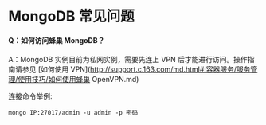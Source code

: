 # MongoDB 常见问题
#### Q：如何访问蜂巢 MongoDB？
A：MongoDB 实例目前为私网实例，需要先连上 VPN 后才能进行访问。操作指南请参见 [如何使用 VPN](http://support.c.163.com/md.html#!容器服务/服务管理/使用技巧/如何使用蜂巢 OpenVPN.md)

连接命令举例:

    mongo IP:27017/admin -u admin -p 密码

